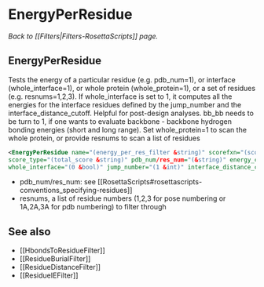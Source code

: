 # EnergyPerResidue
*Back to [[Filters|Filters-RosettaScripts]] page.*
## EnergyPerResidue

Tests the energy of a particular residue (e.g. pdb\_num=1), or interface (whole\_interface=1), or whole protein (whole\_protein=1), or a set of residues (e.g. resnums=1,2,3). If whole\_interface is set to 1, it computes all the energies for the interface residues defined by the jump\_number and the interface\_distance\_cutoff. Helpful for post-design analyses. bb\_bb needs to be turn to 1, if one wants to evaluate backbone - backbone hydrogen bonding energies (short and long range). Set whole\_protein=1 to scan the whole protein, or provide resnums to scan a list of residues

```xml
<EnergyPerResidue name="(energy_per_res_filter &string)" scorefxn="(score12 &string)" 
score_type="(total_score &string)" pdb_num/res_num="(&string)" energy_cutoff="(0.0 &float)"
whole_interface="(0 &bool)" jump_number="(1 &int)" interface_distance_cutoff="(8.0 &float)" bb_bb="(0, bool)" resn resns="('1' &string)" whole_protein="(0 andint)" resnums="(andstring)/>"
```

-   pdb\_num/res\_num: see [[RosettaScripts#rosettascripts-conventions_specifying-residues]]
-   resnums, a list of residue numbers (1,2,3 for pose numbering or 1A,2A,3A for pdb numbering) to filter through

## See also

* [[HbondsToResidueFilter]]
* [[ResidueBurialFilter]]
* [[ResidueDistanceFilter]]
* [[ResidueIEFilter]]
